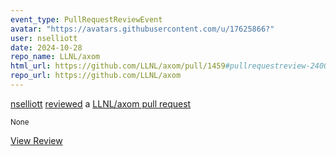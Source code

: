 ```yaml
---
event_type: PullRequestReviewEvent
avatar: "https://avatars.githubusercontent.com/u/17625866?"
user: nselliott
date: 2024-10-28
repo_name: LLNL/axom
html_url: https://github.com/LLNL/axom/pull/1459#pullrequestreview-2400065951
repo_url: https://github.com/LLNL/axom
---
```


<a href='https://github.com/nselliott' target='_blank'>nselliott</a> <a href='https://github.com/LLNL/axom/pull/1459#pullrequestreview-2400065951' target='_blank'>reviewed</a> a <a href='https://github.com/LLNL/axom/pull/1459' target='_blank'>LLNL/axom pull request</a>

<small>None</small>

<a href='https://github.com/LLNL/axom/pull/1459#pullrequestreview-2400065951' target='_blank'>View Review</a>